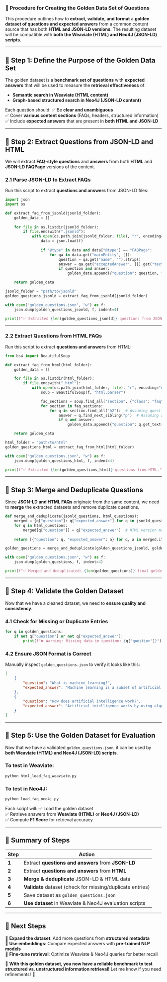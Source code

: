 ### **📜 Procedure for Creating the Golden Data Set of Questions**
This procedure outlines how to **extract, validate, and format** a **golden dataset of questions and expected answers** from a common content source that has both **HTML and JSON-LD versions**. The resulting dataset will be compatible with **both the Weaviate (HTML) and Neo4J (JSON-LD) scripts**.

---

## **📌 Step 1: Define the Purpose of the Golden Data Set**
The golden dataset is a **benchmark set of questions** with **expected answers** that will be used to measure the **retrieval effectiveness** of:
- **Semantic search in Weaviate (HTML content)**
- **Graph-based structured search in Neo4J (JSON-LD content)**

Each question should:
✅ Be **clear and unambiguous**  
✅ Cover **various content sections** (FAQs, headers, structured information)  
✅ Include **expected answers** that are present in **both HTML and JSON-LD**

---

## **📌 Step 2: Extract Questions from JSON-LD and HTML**
We will extract **FAQ-style questions** and **answers** from both **HTML** and **JSON-LD FAQPage** versions of the content.

### **2.1 Parse JSON-LD to Extract FAQs**
Run this script to extract **questions and answers** from JSON-LD files:
```python
import json
import os

def extract_faq_from_jsonld(jsonld_folder):
    golden_data = []
    
    for file in os.listdir(jsonld_folder):
        if file.endswith(".jsonld"):
            with open(os.path.join(jsonld_folder, file), "r", encoding="utf-8") as f:
                data = json.load(f)
                
                if "@type" in data and data["@type"] == "FAQPage":
                    for qa in data.get("mainEntity", []):
                        question = qa.get("name", "").strip()
                        answer = qa.get("acceptedAnswer", {}).get("text", "").strip()
                        if question and answer:
                            golden_data.append({"question": question, "expected_answer": answer})

    return golden_data

jsonld_folder = "path/to/jsonld"
golden_questions_jsonld = extract_faq_from_jsonld(jsonld_folder)

with open("golden_questions.json", "w") as f:
    json.dump(golden_questions_jsonld, f, indent=4)

print(f"✅ Extracted {len(golden_questions_jsonld)} questions from JSON-LD.")
```

---

### **2.2 Extract Questions from HTML FAQs**
Run this script to extract **questions and answers** from HTML:
```python
from bs4 import BeautifulSoup

def extract_faq_from_html(html_folder):
    golden_data = []

    for file in os.listdir(html_folder):
        if file.endswith(".html"):
            with open(os.path.join(html_folder, file), "r", encoding="utf-8") as f:
                soup = BeautifulSoup(f, "html.parser")

                faq_sections = soup.find_all("section", {"class": "faq"})
                for section in faq_sections:
                    for q in section.find_all("h2"):  # Assuming questions are in <h2> tags
                        answer = q.find_next_sibling("p")  # Assuming answer is the next paragraph
                        if q and answer:
                            golden_data.append({"question": q.get_text(strip=True), "expected_answer": answer.get_text(strip=True)})

    return golden_data

html_folder = "path/to/html"
golden_questions_html = extract_faq_from_html(html_folder)

with open("golden_questions.json", "w") as f:
    json.dump(golden_questions_html, f, indent=4)

print(f"✅ Extracted {len(golden_questions_html)} questions from HTML.")
```

---

## **📌 Step 3: Merge and Deduplicate Questions**
Since **JSON-LD and HTML FAQs** originate from the same content, we need to **merge** the extracted datasets and remove duplicate questions.

```python
def merge_and_deduplicate(jsonld_questions, html_questions):
    merged = {q["question"]: q["expected_answer"] for q in jsonld_questions}  # JSON-LD baseline
    for q in html_questions:
        merged[q["question"]] = q["expected_answer"]  # HTML version may have slight differences
    
    return [{"question": q, "expected_answer": a} for q, a in merged.items()]

golden_questions = merge_and_deduplicate(golden_questions_jsonld, golden_questions_html)

with open("golden_questions.json", "w") as f:
    json.dump(golden_questions, f, indent=4)

print(f"✅ Merged and deduplicated: {len(golden_questions)} final golden questions.")
```

---

## **📌 Step 4: Validate the Golden Dataset**
Now that we have a cleaned dataset, we need to **ensure quality and consistency**.

### **4.1 Check for Missing or Duplicate Entries**
```python
for q in golden_questions:
    if not q["question"] or not q["expected_answer"]:
        print(f"❌ Warning: Missing data in question: {q['question']}")
```

### **4.2 Ensure JSON Format is Correct**
Manually inspect `golden_questions.json` to verify it looks like this:
```json
[
    {
        "question": "What is machine learning?",
        "expected_answer": "Machine learning is a subset of artificial intelligence that enables computers to learn patterns from data."
    },
    {
        "question": "How does artificial intelligence work?",
        "expected_answer": "Artificial intelligence works by using algorithms to process and analyze data, often leveraging machine learning techniques."
    }
]
```

---

## **📌 Step 5: Use the Golden Dataset for Evaluation**
Now that we have a validated `golden_questions.json`, it can be used by **both Weaviate (HTML) and Neo4J (JSON-LD) scripts**.

### **To test in Weaviate:**
```sh
python html_load_faq_weaviate.py
```

### **To test in Neo4J:**
```sh
python load_faq_neo4j.py
```

Each script will:
✅ Load the golden dataset  
✅ Retrieve answers from **Weaviate (HTML)** or **Neo4J (JSON-LD)**  
✅ Compute **F1 Score** for retrieval accuracy  

---

## **📌 Summary of Steps**
| **Step** | **Action** |
|----------|------------|
| **1** | Extract **questions and answers** from **JSON-LD** |
| **2** | Extract **questions and answers** from **HTML** |
| **3** | **Merge & deduplicate** JSON-LD & HTML data |
| **4** | **Validate** dataset (check for missing/duplicate entries) |
| **5** | Save dataset as `golden_questions.json` |
| **6** | **Use dataset** in Weaviate & Neo4J evaluation scripts |

---

## **📌 Next Steps**
🔹 **Expand the dataset**: Add more questions from **structured metadata**  
🔹 **Use embeddings**: Compare expected answers with **pre-trained NLP models**  
🔹 **Fine-tune retrieval**: Optimize Weaviate & Neo4J queries for better recall  

🚀 **With this golden dataset, you now have a reliable benchmark to test structured vs. unstructured information retrieval!** Let me know if you need refinements! 🎯